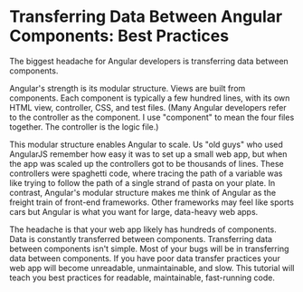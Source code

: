 # Transferring Data Between Angular Components: Best Practices

The biggest headache for Angular developers is transferring data between components. 

Angular's strength is its modular structure. Views are built from components. Each component is typically a few hundred lines, with its own HTML view, controller, CSS, and test files. (Many Angular developers refer to the controller as the component. I use "component" to mean the four files together. The controller is the logic file.)

This modular structure enables Angular to scale. Us "old guys" who used AngularJS remember how easy it was to set up a small web app, but when the app was scaled up the controllers got to be thousands of lines. These controllers were spaghetti code, where tracing the path of a variable was like trying to follow the path of a single strand of pasta on your plate. In contrast, Angular's modular structure makes me think of Angular as the freight train of front-end frameworks. Other frameworks may feel like sports cars but Angular is what you want for large, data-heavy web apps.

The headache is that your web app likely has hundreds of components. Data is constantly transferred between components. Transferring data between components isn't simple. Most of your bugs will be in transferring data between components. If you have poor data transfer practices your web app will become unreadable, unmaintainable, and slow. This tutorial will teach you best practices for readable, maintainable, fast-running code.

